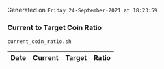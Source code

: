 Generated on `Friday 24-September-2021 at 18:23:59`

### Current to Target Coin Ratio
`current_coin_ratio.sh`

Date|Current|Target|Ratio
---|---|---|---
